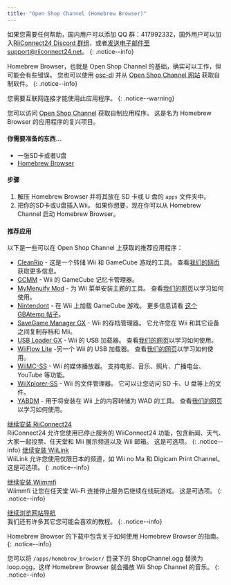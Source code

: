 ```yaml
---
title: "Open Shop Channel (Homebrew Browser)"
---
```


如果您需要任何帮助，国内用户可以添加 QQ 群：417992332，国外用户可以加入[RiiConnect24 Discord 群组](https://discord.gg/osc)，或者[发送电子邮件至 support@riiconnect24.net](mailto:support@riiconnect24.net)。
{: .notice--info}

Homebrew Browser，也就是 Open Shop Channel 的基础，确实可以工作，但可能会有些错误。 您也可以使用 [osc-dl](https://github.com/dhtdht020/osc-dl/releases/latest) 并从 [Open Shop Channel 网站](https://oscwii.org/) 获取自制软件。
{: .notice--info}

您需要互联网连接才能使用此应用程序。
{: .notice--warning}

您可以访问 [Open Shop Channel](https://oscwii.org/) 获取自制应用程序。 这是名为 Homebrew Browser 的应用程序的复兴项目。

#### 你需要准备的东西…

- 一张SD卡或者U盘
- [Homebrew Browser](/assets/files/homebrew_browser_v0.3.9e.zip)

#### 步骤

1. 解压 Homebrew Browser 并将其放在 SD 卡或 U 盘的 `apps` 文件夹中。
2. 把你的SD卡或U盘插入Wii。 如果你想要，现在你可以从 Homebrew Channel 启动 Homebrew Browser。

#### 推荐应用

以下是一些可以在 Open Shop Channel 上获取的推荐应用程序：

- [CleanRip](https://oscwii.org/library/app/CleanRip) - 这是一个转储 Wii 和 GameCube 游戏的工具。 查看[我们的网页](dump-games)获取更多信息。
- [GCMM](https://oscwii.org/library/app/gcmm) - Wii 的 GameCube 记忆卡管理器。
- [MyMenuify Mod](https://oscwii.org/library/app/mymenuifymod) - 为 Wii 菜单安装主题的工具。 查看[我们的网页](themes)以学习如何使用。
- [Nintendont](https://oscwii.org/library/app/nintendont) - 在 Wii 上加载 GameCube 游戏。 更多信息请看 [这个 GBAtemp 帖子](https://gbatemp.net/threads/nintendont.349258/)。
- [SaveGame Manager GX](https://oscwii.org/library/app/savegame_manager_gx) - Wii 的存档管理器。 它允许您在 Wii 和其它设备之间复制存档和 Mii。
- [USB Loader GX](https://oscwii.org/library/app/usbloader_gx) - Wii 的 USB 加载器。 查看[我们的网页](usbloadergx)以学习如何使用。
- [WiiFlow Lite](https://oscwii.org/library/app/wiiflow) -另一个 Wii 的 USB 加载器。 查看[我们的网页](wiiflow)以学习如何使用。
- [WiiMC-SS](https://oscwii.org/library/app/wiimc-ss) - Wii 的媒体播放器。 支持电影、音乐、照片、广播电台、YouTube 等功能。
- [WiiXplorer-SS](https://oscwii.org/library/app/wiixplorer-ss) - Wii 的文件管理器。 它可以让您访问 SD 卡、U 盘等上的文件。
- [YABDM](https://oscwii.org/library/app/Yet-Another-BlueDump-Mod) - 用于将安装在 Wii 上的内容转储为 WAD 的工具。 查看[我们的网页](dump-wads)以学习如何使用。

[继续安装 RiiConnect24](riiconnect24)<br> RiiConnect24 允许您使用已停止服务的 WiiConnect24 功能，包含新闻、天气、大家一起投票、任天堂和 Mii 展示频道以及 Wii 邮箱。 这是可选项。
{: .notice--info}
[继续安装 WiiLink](wiilink)<br> WiiLink 允许您使用仅限日本的频道，如 Wii no Ma 和 Digicam Print Channel。 这是可选项。
{: .notice--info}

[继续安装 Wiimmfi](wiimmfi)<br> Wiimmfi 让您在任天堂 Wi-Fi 连接停止服务后继续在线玩游戏。 这是可选项。
{: .notice--info}

[继续浏览网站导航](site-navigation)<br> 我们还有许多其它您可能会喜欢的教程。
{: .notice--info}

Homebrew Browser 的下载中包含关于如何使用 Homebrew Browser 的指南。
{: .notice--info}

您可以将 `/apps/homebrew_browser/` 目录下的 ShopChannel.ogg 替换为 loop.ogg，这样 Homebrew Browser 就会播放 Wii Shop Channel 的音乐。
{: .notice--info}
